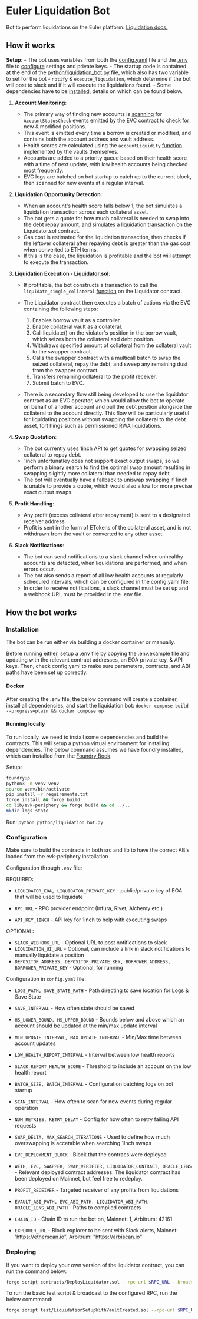 # Euler Liquidation Bot

Bot to perform liquidations on the Euler platform. [Liquidation docs.](https://docs.euler.finance/euler-vault-kit-white-paper/#liquidation)

## How it works

**Setup**:
    - The bot uses variables from both the [config.yaml](config.yaml) file and the [.env](.env.example) file to [configure](#configuration) settings and private keys.
    - The startup code is contained at the end of the [python/liquidation_bot.py](python/liquidation_bot.py#L1311) file, which also has two variable to set for the bot - `notify` & `execute_liquidation`, which determine if the bot will post to slack and if it will execute the liquidations found.
    - Some dependencies have to be [installed](#installation), details on which can be found below.

1. **Account Monitoring**:
   - The primary way of finding new accounts is [scanning](python/liquidation_bot.py#L742) for `AccountStatusCheck` events emitted by the EVC contract to check for new & modified positions.
   - This event is emitted every time a borrow is created or modified, and contains both the account address and vault address.
   - Health scores are calculated using the `accountLiquidity` [function](python/liquidation_bot.py#L52) implemented by the vaults themselves.
   - Accounts are added to a priority queue based on their health score with a time of next update, with low health accounts being checked most frequently.
   - EVC logs are batched on bot startup to catch up to the current block, then scanned for new events at a regular interval.

2. **Liquidation Opportunity Detection**:
   - When an account's health score falls below 1, the bot simulates a liquidation transaction across each collateral asset.
   - The bot gets a quote for how much collateral is needed to swap into the debt repay amount, and simulates a liquidation transaction on the Liquidator.sol contract.
   - Gas cost is estimated for the liquidation transaction, then checks if the leftover collateral after repaying debt is greater than the gas cost when converted to ETH terms.
   - If this is the case, the liquidation is profitable and the bot will attempt to execute the transaction.

3. **Liquidation Execution - [Liquidator.sol](contracts/Liquidator.sol)**:
   - If profitable, the bot constructs a transaction to call the `liquidate_single_collateral` [function](contracts/Liquidator.sol#L67) on the Liquidator contract.
   - The Liquidator contract then executes a batch of actions via the EVC containing the following steps:
     1. Enables borrow vault as a controller.
     2. Enable collateral vault as a collateral.
     3. Call liquidate() on the violator's position in the borrow vault, which seizes both the collateral and debt position.
     4. Withdraws specified amount of collateral from the collateral vault to the swapper contract.
     5. Calls the swapper contract with a multicall batch to swap the seized collateral, repay the debt, and sweep any remaining dust from the swapper contract.
     6. Transfers remaining collateral to the profit receiver.
     7. Submit batch to EVC.
    
    
    - There is a secondary flow still being developed to use the liquidator contract as an EVC operator, which would allow the bot to operate on behalf of another account and pull the debt position alongside the collateral to the account directly. This flow will be particularly useful for liquidating positions without swapping the collateral to the debt asset, fort hings such as permissioned RWA liquidations.

4. **Swap Quotation**:
   - The bot currently uses 1inch API to get quotes for swapping seized collateral to repay debt.
   - 1inch unfortunatley does not support exact output swaps, so we perform a binary search to find the optimal swap amount resulting in swapping slightly more collateral than needed to repay debt.
   - The bot will eventually have a fallback to uniswap swapping if 1inch is unable to provide a quote, which would also allow for more precise exact output swaps.


5. **Profit Handling**:
   - Any profit (excess collateral after repayment) is sent to a designated receiver address.
   - Profit is sent in the form of ETokens of the collateral asset, and is not withdrawn from the vault or converted to any other asset.

6. **Slack Notifications**:
   - The bot can send notifications to a slack channel when unhealthy accounts are detected, when liquidations are performed, and when errors occur. 
   - The bot also sends a report of all low health accounts at regularly scheduled intervals, which can be configured in the config.yaml file.
   - In order to receive notifications, a slack channel must be set up and a webhook URL must be provided in the .env file.

## How the bot works


### Installation

The bot can be run either via building a docker container or manually.

Before running either, setup a .env file by copying the .env.example file and updating with the relevant contract addresses, an EOA private key, & API keys. Then, check config.yaml to make sure parameters, contracts, and ABI paths have been set up correctly.

#### Docker
After creating the .env file, the below command will create a container, install all dependencies, and start the liquidation bot:
`docker compose build --progress=plain && docker compose up`


#### Running locally
To run locally, we need to install some dependencies and build the contracts. This will setup a python virtual environment for installing dependencies. The below command assumes we have foundry installed, which can installed from the [Foundry Book](https://book.getfoundry.sh/).

Setup:
```bash
foundryup
python3 -m venv venv
source venv/bin/activate
pip install -r requirements.txt
forge install && forge build
cd lib/evk-periphery && forge build && cd ../..
mkdir logs state
```

Run:
`python python/liquidation_bot.py`

### Configuration

Make sure to build the contracts in both src and lib to have the correct ABIs loaded from the evk-periphery installation

Configuration through `.env` file:

REQUIRED:
- `LIQUIDATOR_EOA, LIQUIDATOR_PRIVATE_KEY` - public/private key of EOA that will be used to liquidate

- `RPC_URL` - RPC provider endpoint (Infura, Rivet, Alchemy etc.)

- `API_KEY_1INCH` - API key for 1inch to help with executing swaps

OPTIONAL:
- `SLACK_WEBHOOK_URL` - Optional URL to post notifications to slack
- `LIQUIDATION_UI_URL` - Optional, can include a link in slack notifications to manually liquidate a position
- `DEPOSITOR_ADDRESS, DEPOSITOR_PRIVATE_KEY, BORROWER_ADDRESS, BORROWER_PRIVATE_KEY` - Optional, for running 


Configuration in `config.yaml` file:

- `LOGS_PATH, SAVE_STATE_PATH` - Path directing to save location for Logs & Save State
- `SAVE_INTERVAL` - How often state should be saved

- `HS_LOWER_BOUND, HS_UPPER_BOUND` - Bounds below and above which an account should be updated at the min/max update interval
- `MIN_UPDATE_INTERVAL, MAX_UPDATE_INTERVAL` - Min/Max time between account updates

- `LOW_HEALTH_REPORT_INTERVAL` - Interval between low health reports
- `SLACK_REPORT_HEALTH_SCORE` - Threshold to include an account on the low health report

- `BATCH_SIZE, BATCH_INTERVAL` - Configuration batching logs on bot startup

- `SCAN_INTERVAL` - How often to scan for new events during regular operation

- `NUM_RETRIES, RETRY_DELAY` - Config for how often to retry failing API requests

- `SWAP_DELTA, MAX_SEARCH_ITERATIONS` - Used to define how much overswapping is accetable when searching 1Inch swaps

- `EVC_DEPLOYMENT_BLOCK` - Block that the contracs were deployed

- `WETH, EVC, SWAPPER, SWAP_VERIFIER, LIQUIDATOR_CONTRACT, ORACLE_LENS` - Relevant deployed contract addresses. The liquidator contract has been deployed on Mainnet, but feel free to redeploy.

- `PROFIT_RECEIVER` - Targeted receiver of any profits from liquidations

- `EVAULT_ABI_PATH, EVC_ABI_PATH, LIQUIDATOR_ABI_PATH, ORACLE_LENS_ABI_PATH` - Paths to compiled contracts

- `CHAIN_ID` - Chain ID to run the bot on, Mainnet: 1, Arbitrum: 42161
- `EXPLORER_URL` - Block explorer to be sent with Slack alerts, Mainnet: 'https://etherscan.io", Arbitrum: "https://arbiscan.io"


### Deploying

If you want to deploy your own version of the liquidator contract, you can run the command below:

```bash
forge script contracts/DeployLiquidator.sol --rpc-url $RPC_URL --broadcast --ffi -vvv --slow
```

To run the basic test script & broadcast to the configured RPC, run the below commmand:
```bash
forge script test/LiquidationSetupWithVaultCreated.sol --rpc-url $RPC_URL --broadcast --ffi -vvv --slow --evm-version shanghai
```